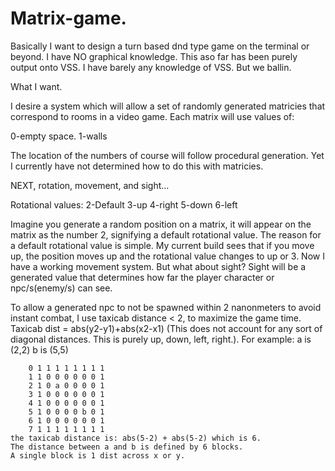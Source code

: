 # Matrix-game.


Basically I want to design a turn based dnd type game on the terminal or beyond.
I have NO graphical knowledge. This aso far has been purely output onto VSS. I have barely any knowledge of VSS.
But we ballin.


What I want.

I desire a system which will allow a set of randomly generated matricies that correspond to rooms in a video game. Each matrix will use values of:

0-empty space.
1-walls

The location of the numbers of course will follow procedural generation. Yet I currently have not determined how to do this with matricies.

NEXT, rotation, movement, and sight... 

Rotational values:
2-Default
3-up
4-right
5-down
6-left

Imagine you generate a random position on a matrix, it will appear on the matrix as the number 2, signifying a default rotational value. The reason for a default rotational value is simple. My current build sees that if you move up, the position moves up and the rotational value changes to up or 3. Now I have a working movement system. But what about sight? Sight will be a generated value that determines how far the player character or npc/s(enemy/s) can see. 

To allow a generated npc to not be spawned within 2 nanonmeters to avoid instant combat, I use taxicab distance < 2, to maximize the game time. 
Taxicab dist = abs(y2-y1)+abs(x2-x1)
(This does not account for any sort of diagonal distances. This is purely up, down, left, right.).
For example:
a is (2,2)
b is (5,5)

```  0 1 2 3 4 5 6 7 
	0 1 1 1 1 1 1 1 1
	1 1 0 0 0 0 0 0 1
	2 1 0 a 0 0 0 0 1
	3 1 0 0 0 0 0 0 1
	4 1 0 0 0 0 0 0 1
	5 1 0 0 0 0 b 0 1
	6 1 0 0 0 0 0 0 1
	7 1 1 1 1 1 1 1 1 
the taxicab distance is: abs(5-2) + abs(5-2) which is 6.
The distance between a and b is defined by 6 blocks.
A single block is 1 dist across x or y. 

